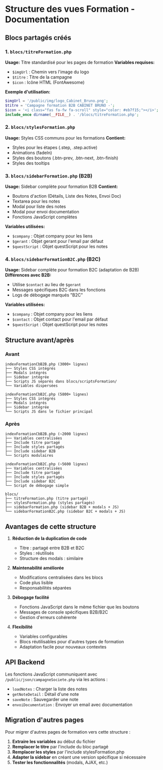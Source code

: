 # Structure des vues Formation - Documentation

## Blocs partagés créés

### 1. `blocs/titreFormation.php`
**Usage:** Titre standardisé pour les pages de formation
**Variables requises:**
- `$imgUrl` : Chemin vers l'image du logo
- `$titre` : Titre de la campagne 
- `$icon` : Icône HTML (FontAwesome)

**Exemple d'utilisation:**
```php
$imgUrl = '/public/img/logo_Cabinet_Bruno.png';
$titre = 'Campagne formation B2B CABINET BRUNO -';
$icon = '<i class="fas fa-fw fa-scroll" style="color: #eb7f15;"></i>';
include_once dirname(__FILE__) . '/blocs/titreFormation.php';
```

### 2. `blocs/stylesFormation.php`
**Usage:** Styles CSS communs pour les formations
**Contient:**
- Styles pour les étapes (.step, .step.active)
- Animations (fadeIn)
- Styles des boutons (.btn-prev, .btn-next, .btn-finish)
- Styles des tooltips

### 3. `blocs/sidebarFormation.php` (B2B)
**Usage:** Sidebar complète pour formation B2B
**Contient:**
- Boutons d'action (Détails, Liste des Notes, Envoi Doc)
- Textarea pour les notes
- Modal pour liste des notes
- Modal pour envoi documentation
- Fonctions JavaScript complètes

**Variables utilisées:**
- `$company` : Objet company pour les liens
- `$gerant` : Objet gerant pour l'email par défaut
- `$questScript` : Objet questScript pour les notes

### 4. `blocs/sidebarFormationB2C.php` (B2C)
**Usage:** Sidebar complète pour formation B2C (adaptation de B2B)
**Différences avec B2B:**
- Utilise `$contact` au lieu de `$gerant`
- Messages spécifiques B2C dans les fonctions
- Logs de débogage marqués "B2C"

**Variables utilisées:**
- `$company` : Objet company pour les liens
- `$contact` : Objet contact pour l'email par défaut
- `$questScript` : Objet questScript pour les notes

## Structure avant/après

### Avant
```
indexFormationCbB2B.php (3000+ lignes)
├── Styles CSS intégrés
├── Modals intégrés
├── Sidebar intégrée
├── Scripts JS séparés dans blocs/scriptsFormation/
└── Variables dispersées

indexFormationCbB2C.php (5800+ lignes)
├── Styles CSS intégrés
├── Modals intégrés
├── Sidebar intégrée
└── Scripts JS dans le fichier principal
```

### Après
```
indexFormationCbB2B.php (~2000 lignes)
├── Variables centralisées
├── Include titre partagé
├── Include styles partagés
├── Include sidebar B2B
└── Scripts modulaires

indexFormationCbB2C.php (~5600 lignes)  
├── Variables centralisées
├── Include titre partagé
├── Include styles partagés
├── Include sidebar B2C
└── Script de débogage simple

blocs/
├── titreFormation.php (titre partagé)
├── stylesFormation.php (styles partagés)
├── sidebarFormation.php (sidebar B2B + modals + JS)
└── sidebarFormationB2C.php (sidebar B2C + modals + JS)
```

## Avantages de cette structure

1. **Réduction de la duplication de code**
   - Titre : partagé entre B2B et B2C
   - Styles : réutilisés
   - Structure des modals : similaire

2. **Maintenabilité améliorée**
   - Modifications centralisées dans les blocs
   - Code plus lisible
   - Responsabilités séparées

3. **Débogage facilité**
   - Fonctions JavaScript dans le même fichier que les boutons
   - Messages de console spécifiques B2B/B2C
   - Gestion d'erreurs cohérente

4. **Flexibilité**
   - Variables configurables
   - Blocs réutilisables pour d'autres types de formation
   - Adaptation facile pour nouveaux contextes

## API Backend

Les fonctions JavaScript communiquent avec `/public/json/campagneSociete.php` via les actions :
- `loadNotes` : Charger la liste des notes
- `getNoteDetail` : Détail d'une note
- `saveNote` : Sauvegarder une note
- `envoiDocumentation` : Envoyer un email avec documentation

## Migration d'autres pages

Pour migrer d'autres pages de formation vers cette structure :

1. **Extraire les variables** au début du fichier
2. **Remplacer le titre** par l'include du bloc partagé
3. **Remplacer les styles** par l'include stylesFormation.php
4. **Adapter la sidebar** en créant une version spécifique si nécessaire
5. **Tester les fonctionnalités** (modals, AJAX, etc.)
